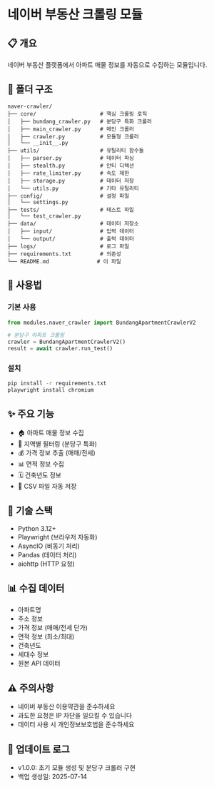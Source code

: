 # 네이버 부동산 크롤링 모듈

## 📋 개요
네이버 부동산 플랫폼에서 아파트 매물 정보를 자동으로 수집하는 모듈입니다.

## 📁 폴더 구조
```
naver-crawler/
├── core/                    # 핵심 크롤링 로직
│   ├── bundang_crawler.py   # 분당구 특화 크롤러
│   ├── main_crawler.py      # 메인 크롤러
│   ├── crawler.py           # 모듈형 크롤러
│   └── __init__.py
├── utils/                   # 유틸리티 함수들
│   ├── parser.py            # 데이터 파싱
│   ├── stealth.py           # 안티 디텍션
│   ├── rate_limiter.py      # 속도 제한
│   ├── storage.py           # 데이터 저장
│   └── utils.py             # 기타 유틸리티
├── config/                  # 설정 파일
│   └── settings.py
├── tests/                   # 테스트 파일
│   └── test_crawler.py
├── data/                    # 데이터 저장소
│   ├── input/               # 입력 데이터
│   └── output/              # 출력 데이터
├── logs/                    # 로그 파일
├── requirements.txt         # 의존성
└── README.md               # 이 파일
```

## 🚀 사용법

### 기본 사용
```python
from modules.naver_crawler import BundangApartmentCrawlerV2

# 분당구 아파트 크롤링
crawler = BundangApartmentCrawlerV2()
result = await crawler.run_test()
```

### 설치
```bash
pip install -r requirements.txt
playwright install chromium
```

## ✨ 주요 기능
- 🏠 아파트 매물 정보 수집
- 📍 지역별 필터링 (분당구 특화)
- 💰 가격 정보 추출 (매매/전세)
- 📊 면적 정보 수집
- 🗓️ 건축년도 정보
- 📄 CSV 파일 자동 저장

## 🔧 기술 스택
- Python 3.12+
- Playwright (브라우저 자동화)
- AsyncIO (비동기 처리)
- Pandas (데이터 처리)
- aiohttp (HTTP 요청)

## 📊 수집 데이터
- 아파트명
- 주소 정보
- 가격 정보 (매매/전세 단가)
- 면적 정보 (최소/최대)
- 건축년도
- 세대수 정보
- 원본 API 데이터

## ⚠️ 주의사항
- 네이버 부동산 이용약관을 준수하세요
- 과도한 요청은 IP 차단을 일으킬 수 있습니다
- 데이터 사용 시 개인정보보호법을 준수하세요

## 📝 업데이트 로그
- v1.0.0: 초기 모듈 생성 및 분당구 크롤러 구현
- 백업 생성일: 2025-07-14